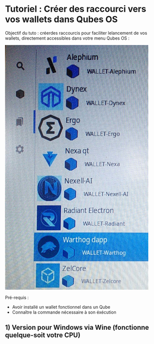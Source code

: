 # Tutoriel : Créer des raccourci vers vos wallets dans Qubes OS

Objectif du tuto : créerdes raccourcis pour faciliter lelancement de vos wallets, directement accessibles dans votre menu Qubes OS :

![Qubes_Dynex](/IMG/Qubes-raccourcis00.jpg)

Pré-requis :
- Avoir installé un wallet fonctionnel dans un Qube
- Connaître la commande nécessaire à son éxécution

## 1) Version pour Windows via Wine (fonctionne quelque-soit votre CPU)


